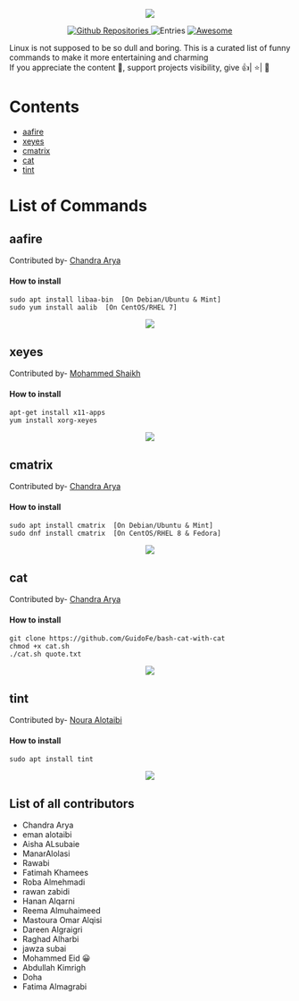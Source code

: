 <p align="center">
  <img src="https://github.com/chandradeoarya/awesome-linux-commands/blob/master/dancing-linux.gif?raw=true" />
</p>

<p align="center">

  <a href="https://github.com/search?q=linux&type=Repositories">
    <img alt="Github Repositories" src="https://img.shields.io/badge/Repos-1-brightgreen.svg" />
  </a>
  <img alt="Entries" src="https://img.shields.io/badge/Items-1-lightgrey.svg" />
  <a href="https://github.com/sindresorhus/awesome">
    <img alt="Awesome" src="https://cdn.rawgit.com/sindresorhus/awesome/d7305f38d29fed78fa85652e3a63e154dd8e8829/media/badge.svg" />
  </a>
</p>

Linux is not supposed to be so dull and boring. This is a curated list of funny commands to make it more entertaining and charming<br>
If you appreciate the content 📖, support projects visibility, give 👍| ⭐| 👏

# Contents <!-- omit in toc -->
<!-- TOC -->

- [aafire](#aafire)
- [xeyes](#xeyes)
- [cmatrix](#cmatrix)
- [cat](#cat)
- [tint](#tint)

<!-- /TOC -->


# List of Commands

## aafire
Contributed by- <a href="https://www.linkedin.com/in/chandradeoarya">Chandra Arya</a>

#### How to install 
```
sudo apt install libaa-bin  [On Debian/Ubuntu & Mint]
sudo yum install aalib  [On CentOS/RHEL 7]
```

<p align="center">
  <img src="https://github.com/chandradeoarya/awesome-linux-commands/blob/master/gifs/aafire.gif?raw=true" />
</p>

## xeyes
Contributed by- <a href="#">Mohammed Shaikh</a>

#### How to install 
```
apt-get install x11-apps
yum install xorg-xeyes
```

<p align="center">
  <img src="https://github.com/chandradeoarya/awesome-linux-commands/blob/master/gifs/xeyes.gif?raw=true" />
</p>


## cmatrix
Contributed by- <a href="https://www.linkedin.com/in/chandradeoarya">Chandra Arya</a>

#### How to install 
```
sudo apt install cmatrix  [On Debian/Ubuntu & Mint]
sudo dnf install cmatrix  [On CentOS/RHEL 8 & Fedora]
```

<p align="center">
  <img src="https://github.com/chandradeoarya/awesome-linux-commands/blob/master/gifs/cmatrix.gif?raw=true" />
</p>

## cat
Contributed by- <a href="https://www.linkedin.com/in/chandradeoarya">Chandra Arya</a>

#### How to install 
```
git clone https://github.com/GuidoFe/bash-cat-with-cat
chmod +x cat.sh
./cat.sh quote.txt
```

<p align="center">
  <img src="https://github.com/chandradeoarya/awesome-linux-commands/blob/master/gifs/cat.gif?raw=true" />
</p>

## tint
Contributed by- <a href="#">Noura Alotaibi</a>

#### How to install 
```
sudo apt install tint
```

<p align="center">
  <img src="https://github.com/chandradeoarya/awesome-linux-commands/blob/master/gifs/tint.gif?raw=true" />
</p>

## List of all contributors
- Chandra Arya
- eman alotaibi
- Aisha ALsubaie
- ManarAlolasi
- Rawabi
- Fatimah Khamees
- Roba Almehmadi
- rawan zabidi
- Hanan Alqarni
- Reema Almuhaimeed
- Mastoura Omar Alqisi
- Dareen Algraigri
- Raghad Alharbi
- jawza subai
- Mohammed Eid :grinning:
- Abdullah Kimrigh
- Doha
- Fatima Almagrabi


